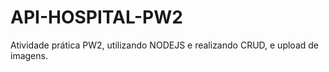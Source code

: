 # API-HOSPITAL-PW2
Atividade prática PW2, utilizando NODEJS e realizando CRUD, e upload de imagens.
